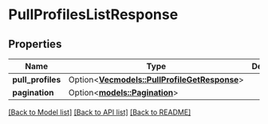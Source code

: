 # PullProfilesListResponse

## Properties

Name | Type | Description | Notes
------------ | ------------- | ------------- | -------------
**pull_profiles** | Option<[**Vec<models::PullProfileGetResponse>**](PullProfileGetResponse.md)> |  | [optional]
**pagination** | Option<[**models::Pagination**](Pagination.md)> |  | [optional]

[[Back to Model list]](../README.md#documentation-for-models) [[Back to API list]](../README.md#documentation-for-api-endpoints) [[Back to README]](../README.md)


